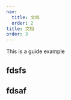 ```yaml
---
nav:
  title: 文档
  order: 2
title: 文档
order: 3
---
```


This is a guide example

## fdsfs

## fdsaf

<code src='./examples/base/map/base.tsx' compact='true'></code>
